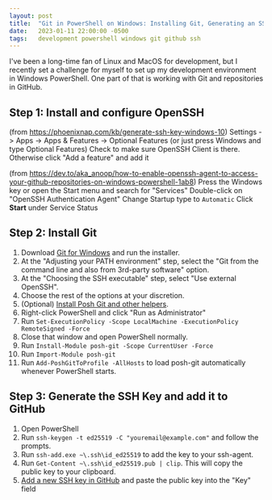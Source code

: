 ```yaml
---
layout: post
title:  "Git in PowerShell on Windows: Installing Git, Generating an SSH Key, Adding It to your SSH-Agent, and Using GitHub"
date:   2023-01-11 22:00:00 -0500
tags:   development powershell windows git github ssh
---
```


I've been a long-time fan of Linux and MacOS for development, but I recently set a challenge for myself to set up my development environment in Windows PowerShell. One part of that is working with Git and repositories in GitHub.

## Step 1: Install and configure OpenSSH
(from https://phoenixnap.com/kb/generate-ssh-key-windows-10)
Settings -> Apps -> Apps & Features -> Optional Features (or just press Windows and type Optional Features)
Check to make sure OpenSSH Client is there. Otherwise click "Add a feature" and add it

(from https://dev.to/aka_anoop/how-to-enable-openssh-agent-to-access-your-github-repositories-on-windows-powershell-1ab8)
Press the Windows key or open the Start menu and search for "Services"
Double-click on "OpenSSH Authentication Agent"
Change Startup type to `Automatic`
Click **Start** under Service Status

## Step 2: Install Git
1. Download [Git for Windows](https://git-scm.com) and run the installer.
2. At the "Adjusting your PATH environment" step, select the "Git from the command line and also from 3rd-party software" option.
3. At the "Choosing the SSH executable" step, select "Use external OpenSSH".
4. Choose the rest of the options at your discretion.
5. (Optional) [Install Posh Git and other helpers](https://git-scm.com/book/en/v2/Appendix-A%3A-Git-in-Other-Environments-Git-in-PowerShell).
  1. Right-click PowerShell and click "Run as Administrator"
  2. Run `Set-ExecutionPolicy -Scope LocalMachine -ExecutionPolicy RemoteSigned -Force`
  3. Close that window and open PowerShell normally.
  4. Run `Install-Module posh-git -Scope CurrentUser -Force`
  5. Run `Import-Module posh-git`
  6. Run `Add-PoshGitToProfile -AllHosts` to load posh-git automatically whenever PowerShell starts.

## Step 3: Generate the SSH Key and add it to GitHub
1. Open PowerShell
2. Run `ssh-keygen -t ed25519 -C "youremail@example.com"` and follow the prompts.
3. Run `ssh-add.exe ~\.ssh\id_ed25519` to add the key to your ssh-agent.
4. Run `Get-Content ~\.ssh\id_ed25519.pub | clip`. This will copy the public key to your clipboard.
5. [Add a new SSH key in GitHub](https://github.com/settings/ssh/new) and paste the public key into the "Key" field